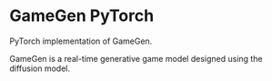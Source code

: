 # GameGen PyTorch

PyTorch implementation of GameGen.

GameGen is a real-time generative game model designed using the diffusion model. 
